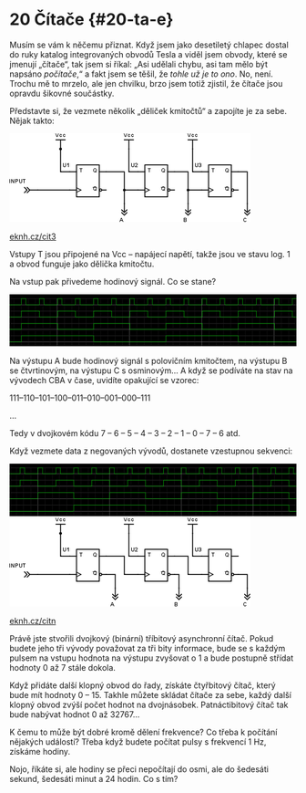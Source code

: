 # 20 Čítače {#20-ta-e}

Musím se vám k něčemu přiznat. Když jsem jako desetiletý chlapec dostal do ruky katalog integrovaných obvodů Tesla a viděl jsem obvody, které se jmenují „čítače“, tak jsem si říkal: „Asi udělali chybu, asi tam mělo být napsáno _počítače_,“ a fakt jsem se těšil, že _tohle už je to ono_. No, není. Trochu mě to mrzelo, ale jen chvilku, brzo jsem totiž zjistil, že čítače jsou opravdu šikovné součástky.

Představte si, že vezmete několik „děliček kmitočtů“ a zapojíte je za sebe. Nějak takto:

![242-1.png](../images/000030.png)

[eknh.cz/cit3](https://eknh.cz/cit3)

Vstupy T jsou připojené na Vcc – napájecí napětí, takže jsou ve stavu log. 1 a obvod funguje jako dělička kmitočtu.

Na vstup pak přivedeme hodinový signál. Co se stane?

![242-2.png](../images/000078.png)

Na výstupu A bude hodinový signál s polovičním kmitočtem, na výstupu B se čtvrtinovým, na výstupu C s osminovým… A když se podíváte na stav na vývodech CBA v čase, uvidíte opakující se vzorec:

111–110–101–100–011–010–001–000–111

…

Tedy v dvojkovém kódu 7 – 6 – 5 – 4 – 3 – 2 – 1 – 0 – 7 – 6 atd.

Když vezmete data z negovaných vývodů, dostanete vzestupnou sekvenci:

![243-1.png](../images/000045.png)![243-2.png](../images/000081.png)

[eknh.cz/citn](https://eknh.cz/citn)

Právě jste stvořili dvojkový (binární) tříbitový asynchronní čítač. Pokud budete jeho tři vývody považovat za tři bity informace, bude se s každým pulsem na vstupu hodnota na výstupu zvyšovat o 1 a bude postupně střídat hodnoty 0 až 7 stále dokola.

Když přidáte další klopný obvod do řady, získáte čtyřbitový čítač, který bude mít hodnoty 0 – 15\. Takhle můžete skládat čítače za sebe, každý další klopný obvod zvýší počet hodnot na dvojnásobek. Patnáctibitový čítač tak bude nabývat hodnot 0 až 32767…

K čemu to může být dobré kromě dělení frekvence? Co třeba k počítání nějakých událostí? Třeba když budete počítat pulsy s frekvencí 1 Hz, získáme hodiny.

Nojo, říkáte si, ale hodiny se přeci nepočítají do osmi, ale do šedesáti sekund, šedesáti minut a 24 hodin. Co s tím?
